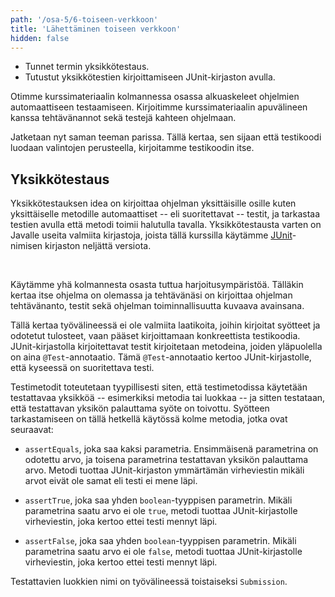 ```yaml
---
path: '/osa-5/6-toiseen-verkkoon'
title: 'Lähettäminen toiseen verkkoon'
hidden: false
---
```



<text-box variant='learningObjectives' name='Oppimistavoitteet'>

- Tunnet termin yksikkötestaus.
- Tutustut yksikkötestien kirjoittamiseen JUnit-kirjaston avulla.

</text-box>

Otimme kurssimateriaalin kolmannessa osassa alkuaskeleet ohjelmien automaattiseen testaamiseen. Kirjoitimme kurssimateriaalin apuvälineen kanssa tehtävänannot sekä testejä kahteen ohjelmaan.

Jatketaan nyt saman teeman parissa. Tällä kertaa, sen sijaan että testikoodi luodaan valintojen perusteella, kirjoitamme testikoodin itse.


## Yksikkötestaus

Yksikkötestauksen idea on kirjoittaa ohjelman yksittäisille osille kuten yksittäiselle metodille automaattiset -- eli suoritettavat -- testit, ja tarkastaa testien avulla että metodi toimii halutulla tavalla. Yksikkötestausta varten on Javalle useita valmiita kirjastoja, joista tällä kurssilla käytämme <a href="https://junit.org/junit4/" target="_blank">JUnit</a>-nimisen kirjaston neljättä versiota.

<br/>

Käytämme yhä kolmannesta osasta tuttua harjoitusympäristöä. Tälläkin kertaa itse ohjelma on olemassa ja tehtävänäsi on kirjoittaa ohjelman tehtävänanto, testit sekä ohjelman toiminnallisuutta kuvaava avainsana.

Tällä kertaa työvälineessä ei ole valmiita laatikoita, joihin kirjoitat syötteet ja odotetut tulosteet, vaan pääset kirjoittamaan konkreettista testikoodia. JUnit-kirjastolla kirjoitettavat testit kirjoitetaan metodeina, joiden yläpuolella on aina `@Test`-annotaatio. Tämä `@Test`-annotaatio kertoo JUnit-kirjastolle, että kyseessä on suoritettava testi.

Testimetodit toteutetaan tyypillisesti siten, että testimetodissa käytetään testattavaa yksikköä -- esimerkiksi metodia tai luokkaa -- ja sitten testataan, että testattavan yksikön palauttama syöte on toivottu. Syötteen tarkastamiseen on tällä hetkellä käytössä kolme metodia, jotka ovat seuraavat:

- `assertEquals`, joka saa kaksi parametria. Ensimmäisenä parametrina on odotettu arvo, ja toisena parametrina testattavan yksikön palauttama arvo. Metodi tuottaa JUnit-kirjaston ymmärtämän virheviestin mikäli arvot eivät ole samat eli testi ei mene läpi.

- `assertTrue`, joka saa yhden `boolean`-tyyppisen parametrin. Mikäli parametrina saatu arvo ei ole `true`, metodi tuottaa JUnit-kirjastolle virheviestin, joka kertoo ettei testi mennyt läpi.

- `assertFalse`, joka saa yhden `boolean`-tyyppisen parametrin. Mikäli parametrina saatu arvo ei ole `false`, metodi tuottaa JUnit-kirjastolle virheviestin, joka kertoo ettei testi mennyt läpi.

Testattavien luokkien nimi on työvälineessä toistaiseksi `Submission`.


